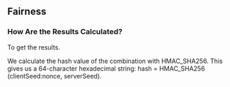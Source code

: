## Fairness

### How Are the Results Calculated?

To get the results.

We calculate the hash value of the combination with HMAC_SHA256. This gives us a 64-character hexadecimal string: hash = HMAC_SHA256 (clientSeed:nonce, serverSeed).
